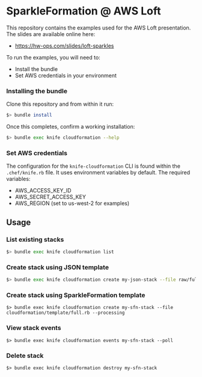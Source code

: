 # SparkleFormation @ AWS Loft

This repository contains the examples used for
the AWS Loft presentation. The slides are available
online here:

* https://hw-ops.com/slides/loft-sparkles

To run the examples, you will need to:

* Install the bundle
* Set AWS credentials in your environment

### Installing the bundle

Clone this repository and from within it run:

```bash
$> bundle install
```

Once this completes, confirm a working installation:

```bash
$> bundle exec knife cloudformation --help
```

### Set AWS credentials

The configuration for the `knife-cloudformation` CLI
is found within the `.chef/knife.rb` file. It uses
environment variables by default. The required variables:

* AWS_ACCESS_KEY_ID
* AWS_SECRET_ACCESS_KEY
* AWS_REGION (set to us-west-2 for examples)

## Usage

### List existing stacks

```bash
$> bundle exec knife cloudformation list
```

### Create stack using JSON template

```bash
$> bundle exec knife cloudformation create my-json-stack --file raw/full.json
```

### Create stack using SparkleFormation template

```
$> bundle exec knife cloudformation create my-sfn-stack --file cloudformation/template/full.rb --processing
```

### View stack events

```
$> bundle exec knife cloudformation events my-sfn-stack --poll
```

### Delete stack

```
$> bundle exec knife cloudformation destroy my-sfn-stack
```
